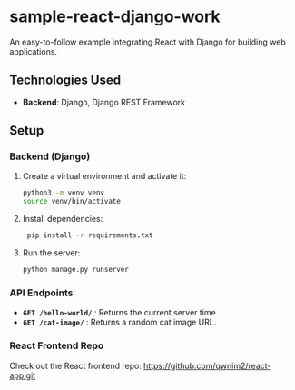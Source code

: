 # sample-react-django-work
An easy-to-follow example integrating React with Django for building web applications.

## Technologies Used
- **Backend**: Django, Django REST Framework

## Setup

### Backend (Django)
1. Create a virtual environment and activate it:
   ```bash
   python3 -m venv venv
   source venv/bin/activate
   ```
2. Install dependencies:
   ```bash
    pip install -r requirements.txt
   ```
3. Run the server:
   ```bash
   python manage.py runserver
   ```

### API Endpoints
* **`GET /hello-world/`** : Returns the current server time.
* **`GET /cat-image/`** : Returns a random cat image URL.
   
### React Frontend Repo
Check out the React frontend repo: https://github.com/qwnim2/react-app.git
